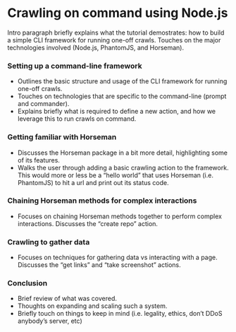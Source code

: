 
# Crawling on command using Node.js
Intro paragraph briefly explains what the tutorial demostrates: how to build a simple CLI framework for running one-off crawls. Touches on the major technologies involved (Node.js, PhantomJS, and Horseman).

### Setting up a command-line framework
- Outlines the basic structure and usage of the CLI framework for running one-off crawls.
- Touches on technologies that are specific to the command-line (prompt and commander).
- Explains briefly what is required to define a new action, and how we leverage this to run crawls on command.

### Getting familiar with Horseman
- Discusses the Horseman package in a bit more detail, highlighting some of its features.
- Walks the user through adding a basic crawling action to the framework. This would more or less be a “hello world” that uses Horseman (i.e. PhantomJS) to hit a url and print out its status code.

### Chaining Horseman methods for complex interactions
- Focuses on chaining Horseman methods together to perform complex interactions.
Discusses the “create repo” action.

### Crawling to gather data
- Focuses on techniques for gathering data vs interacting with a page.
Discusses the “get links” and “take screenshot” actions.

### Conclusion
- Brief review of what was covered.
- Thoughts on expanding and scaling such a system.
- Briefly touch on things to keep in mind (i.e. legality, ethics, don’t DDoS anybody’s server, etc)

